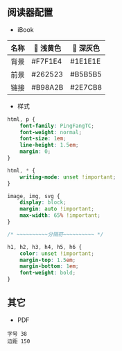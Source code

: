 ## 阅读器配置

- iBook

| 名称 |  浅黄色 |  深灰色 |
| --- | --- | --- |
| 背景 | #F7F1E4 | #1E1E1E |
| 前景 | #262523 | #B5B5B5 |
| 链接 | #B98A2B | #2E7CB8 |


- 样式

```css
html, p {
    font-family: PingFangTC;
    font-weight: normal;
    font-size: 1em;
    line-height: 1.5em;
    margin: 0;
}
```
```css
html, * {
    writing-mode: unset !important;
}
```
```css
image, img, svg {
    display: block;
    margin: auto !important;
    max-width: 65% !important;
}
```
```css
/* ~~~~~~~~~~分隔符~~~~~~~~~~ */
```
```css
h1, h2, h3, h4, h5, h6 {
    color: unset !important;
    margin-top: 1.5em;
    margin-bottom: 1em;
    font-weight: bold;
}
```

## 其它

- PDF
```
字号 38
边距 150
```
